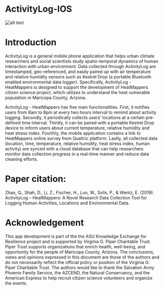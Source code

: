 # ActivityLog-IOS


![alt text](https://github.com/Ziqi-Li/ActivityLog-IOS/blob/master/Images/Bitmap.png)

# Introduction
ActivityLog is a general mobile phone application that helps urban climate researchers and social scientists study spatio-temporal dynamics of human interaction with urban environment. Data collected through ActivityLog are timestamped, geo-referenced, and easily paired up with air temperature and relative humidity sensors such as Kestrel Drop (a portable Bluetooth enabled environmental data logger). Specifically, ActivityLog - HeatMappers is designed to support the development of HeatMappers citizen science project, which utilizes to understand the heat vulnerable population in Maricopa County, Arizona. 

ActivityLog - HeatMappers has five main functionalities. First, it notifies users from 8am to 8pm at every two hours interval to remind about activity logging. Secondly, it periodically collects users’ locations at a certain pre-defined time interval. Thirdly, it can be paired with a portable Kestrel Drop device to inform users about current temperature, relative humidity and heat stress index. Fourthly, the mobile application contains a link to HeatMappers online survey from Qualtric platform. Lastly, all collected data (location, time, temperature, relative humidity, heat stress index, human activity) are synced with a cloud database that can help researchers monitor data collection progress in a real-time manner and reduce data cleaning efforts. 

# Paper citation:
Zhao, Q., Shah, D., Li, Z., Fischer, H., Luo, W., Solis, P., & Wentz, E. (2019). ActivityLog – HeatMappers: A Novel Research Data Collection Tool for Logging Human Activities, Locations and Environmental Data. 

# Acknowledgement
This app development is part of the the ASU Knowledge Exchange for Resilience project and is supported by Virginia G. Piper Charitable Trust. Piper Trust supports organizations that enrich health, well-being, and opportunity for the people of Maricopa County, Arizona. The conclusions, views and opinions expressed in this document are those of the authors and do not necessarily reflect the official policy or position of the Virginia G. Piper Charitable Trust. The authors would like to thank the Salvation Army Phoenix Family Service, the AZCEND, the Natural Conservancy, and the American Express to help recruit citizen science volunteers and organize the events. 
